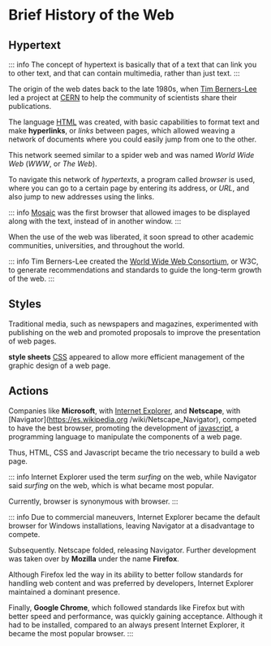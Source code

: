 # Brief History of the Web

## Hypertext

::: info
The concept of hypertext is basically that of a text that can link you to other text, and that can contain multimedia, rather than just text.
:::

The origin of the web dates back to the late 1980s, when [Tim Berners-Lee](https://es.wikipedia.org/wiki/Tim_Berners-Lee) led a project at [CERN](https://es.wikipedia.org/wiki/Organizaci%C3%B3n_Europea_para_la_Investigaci%C3%B3n_Nuclear) to help the community of scientists share their publications.

The language [HTML](https://www.w3schools.com/html/) was created, with basic capabilities to format text and make **hyperlinks**, or _links_ between pages, which allowed weaving a network of documents where you could easily jump from one to the other.

This network seemed similar to a spider web and was named _World Wide Web_ (_WWW_, or _The Web_).

To navigate this network of _hypertexts_, a program called _browser_ is used, where you can go to a certain page by entering its address, or _URL_, and also jump to new addresses using the links.

::: info
[Mosaic](https://es.wikipedia.org/wiki/Mosaic) was the first browser that allowed images to be displayed along with the text, instead of in another window.
:::

When the use of the web was liberated, it soon spread to other academic communities, universities, and throughout the world.

::: info
Tim Berners-Lee created the [World Wide Web Consortium](https://es.wikipedia.org/wiki/World_Wide_Web_Consortium), or W3C, to generate recommendations and standards to guide the long-term growth of the web.
:::


## Styles

Traditional media, such as newspapers and magazines, experimented with publishing on the web and promoted proposals to improve the presentation of web pages.

**style sheets** [CSS](https://www.w3schools.com/css/) appeared to allow more efficient management of the graphic design of a web page.


## Actions

Companies like **Microsoft**, with [Internet Explorer](https://es.wikipedia.org/wiki/Internet_Explorer), and **Netscape**, with [Navigator](https://es.wikipedia.org /wiki/Netscape_Navigator), competed to have the best browser, promoting the development of [javascript](https://www.javascript.com/), a programming language to manipulate the components of a web page.

Thus, HTML, CSS and Javascript became the trio necessary to build a web page.

::: info
Internet Explorer used the term _surfing_ on the web, while Navigator said _surfing_ on the web, which is what became most popular.

Currently, browser is synonymous with browser.
:::

::: info
Due to commercial maneuvers, Internet Explorer became the default browser for Windows installations, leaving Navigator at a disadvantage to compete.

Subsequently. Netscape folded, releasing Navigator. Further development was taken over by **Mozilla** under the name **Firefox**.

Although Firefox led the way in its ability to better follow standards for handling web content and was preferred by developers, Internet Explorer maintained a dominant presence.

Finally, **Google Chrome**, which followed standards like Firefox but with better speed and performance, was quickly gaining acceptance. Although it had to be installed, compared to an always present Internet Explorer, it became the most popular browser.
:::